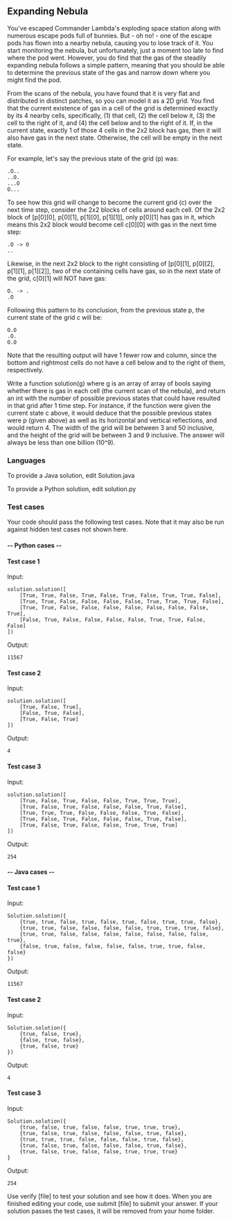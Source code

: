 ## Expanding Nebula

You've escaped Commander Lambda's exploding space station along with numerous 
escape pods full of bunnies. But - oh no! - one of the escape pods has flown 
into a nearby nebula, causing you to lose track of it. You start monitoring 
the nebula, but unfortunately, just a moment too late to find where the pod 
went. However, you do find that the gas of the steadily expanding nebula 
follows a simple pattern, meaning that you should be able to determine the 
previous state of the gas and narrow down where you might find the pod.

From the scans of the nebula, you have found that it is very flat 
and distributed in distinct patches, so you can model it as a 2D grid. 
You find that the current existence of gas in a cell of the grid is determined 
exactly by its 4 nearby cells, specifically, (1) that cell, (2) the cell 
below it, (3) the cell to the right of it, and (4) the cell below and to 
the right of it. If, in the current state, exactly 1 of those 4 cells in the
2x2 block has gas, then it will also have gas in the next state. Otherwise, 
the cell will be empty in the next state.

For example, let's say the previous state of the grid (p) was:
```
.O..
..O.
...O
O...
```

To see how this grid will change to become the current grid (c) over the
next time step, consider the 2x2 blocks of cells around each cell. 
Of the 2x2 block of [p[0][0], p[0][1], p[1][0], p[1][1]], only p[0][1] 
has gas in it, which means this 2x2 block would become cell c[0][0] 
with gas in the next time step:
```
.O -> O
..
```

Likewise, in the next 2x2 block to the right consisting of 
[p[0][1], p[0][2], p[1][1], p[1][2]], two of the containing 
cells have gas, so in the next state of the grid, c[0][1] will NOT have gas:
```
O. -> .
.O
```

Following this pattern to its conclusion, from the previous state p, 
the current state of the grid c will be:
```
O.O
.O.
O.O
```

Note that the resulting output will have 1 fewer row and column, 
since the bottom and rightmost cells do not have a cell below and
to the right of them, respectively.

Write a function solution(g) where g is an array of array of bools 
saying whether there is gas in each cell (the current scan of the nebula), 
and return an int with the number of possible previous states that could have 
resulted in that grid after 1 time step.  For instance, if the function were 
given the current state c above, it would deduce that the possible previous 
states were p (given above) as well as its horizontal and vertical reflections, 
and would return 4. The width of the grid will be between 3 and 50 inclusive, 
and the height of the grid will be between 3 and 9 inclusive. The answer will 
always be less than one billion (10^9).

### Languages
To provide a Java solution, edit Solution.java

To provide a Python solution, edit solution.py

### Test cases
Your code should pass the following test cases.
Note that it may also be run against hidden test cases not shown here.

#### -- Python cases --
#### Test case 1
Input:
```
solution.solution([
    [True, True, False, True, False, True, False, True, True, False], 
    [True, True, False, False, False, False, True, True, True, False], 
    [True, True, False, False, False, False, False, False, False, True], 
    [False, True, False, False, False, False, True, True, False, False]
])
```
Output:
```
11567
```

#### Test case 2
Input:
```
solution.solution([
    [True, False, True],
    [False, True, False], 
    [True, False, True]
])
```
Output:
```
4
```

#### Test case 3
Input:
```
solution.solution([
    [True, False, True, False, False, True, True, True], 
    [True, False, True, False, False, False, True, False], 
    [True, True, True, False, False, False, True, False], 
    [True, False, True, False, False, False, True, False], 
    [True, False, True, False, False, True, True, True]
])
```
Output:
```
254
```

#### -- Java cases --
#### Test case 1
Input:
```
Solution.solution({
    {true, true, false, true, false, true, false, true, true, false}, 
    {true, true, false, false, false, false, true, true, true, false}, 
    {true, true, false, false, false, false, false, false, false, true}, 
    {false, true, false, false, false, false, true, true, false, false}
})
```
Output:
```
11567
```

#### Test case 2
Input:
```
Solution.solution({
    {true, false, true}, 
    {false, true, false}, 
    {true, false, true}
})
```
Output:
```
4
```

#### Test case 3
Input:
```
Solution.solution({
    {true, false, true, false, false, true, true, true}, 
    {true, false, true, false, false, false, true, false}, 
    {true, true, true, false, false, false, true, false}, 
    {true, false, true, false, false, false, true, false}, 
    {true, false, true, false, false, true, true, true}
}
```
Output:
```
254
```

Use verify [file] to test your solution and see how it does. 
When you are finished editing your code, use submit [file] to submit your answer. 
If your solution passes the test cases, it will be removed from your home folder.